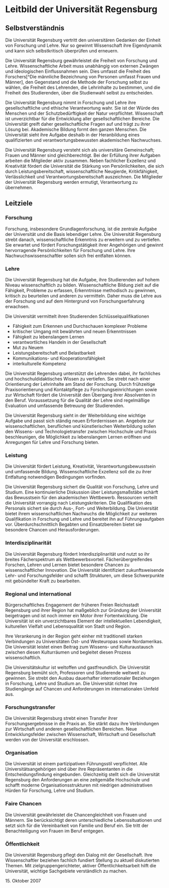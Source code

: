 # Leitbild der Universität Regensburg


## Selbstverständnis

Die Universität Regensburg vertritt den universitären Gedanken der Einheit von Forschung und Lehre. Nur so gewinnt Wissenschaft ihre Eigendynamik und kann sich selbstkritisch überprüfen und erneuern.

Die Universität Regensburg gewährleistet die Freiheit von Forschung und Lehre. Wissenschaftliche Arbeit muss unabhängig von externen Zwängen und ideologischen Einflussnahmen sein. Dies umfasst die Freiheit des Forschers[^Die männliche Bezeichnung von Personen umfasst Frauen und Männer], den Gegenstand und die Methode der Forschung selbst zu wählen, die Freiheit des Lehrenden, die Lehrinhalte zu bestimmen, und die Freiheit des Studierenden, über die Studienwahl selbst zu entscheiden.

Die Universität Regensburg nimmt in Forschung und Lehre ihre gesellschaftliche und ethische Verantwortung wahr. Sie ist der Würde des Menschen und der Schutzbedürftigkeit der Natur verpflichtet. Wissenschaft ist unverzichtbar für die Entwicklung aller gesellschaftlichen Bereiche. Die Universität greift daher gesellschaftliche Fragen auf und trägt zu ihrer Lösung bei. Akademische Bildung formt den ganzen Menschen. Die Universität sieht ihre Aufgabe deshalb in der Heranbildung eines qualifizierten und verantwortungsbewussten akademischen Nachwuchses.

Die Universität Regensburg versteht sich als universitäre Gemeinschaft; Frauen und Männer sind gleichberechtigt. Bei der Erfüllung ihrer Aufgaben arbeiten die Mitglieder aktiv zusammen. Neben fachlicher Exzellenz und Kreativität fördert die Universität die Stärkung von Persönlichkeiten, die sich durch Leistungsbereitschaft, wissenschaftliche Neugierde, Kritikfähigkeit, Verlässlichkeit und Verantwortungsbereitschaft auszeichnen. Die Mitglieder der Universität Regensburg werden ermutigt, Verantwortung zu übernehmen.


## Leitziele

### Forschung

Forschung, insbesondere Grundlagenforschung, ist die zentrale Aufgabe der Universität und die Basis lebendiger Lehre. Die Universität Regensburg strebt danach, wissenschaftliche Erkenntnis zu erweitern und zu vertiefen. Sie erwartet und fördert Forschungstätigkeit ihrer Angehörigen und gewinnt hervorragende Persönlichkeiten für Forschung und Lehre. Ihre Nachwuchswissenschaftler sollen sich frei entfalten können.

### Lehre

Die Universität Regensburg hat die Aufgabe, ihre Studierenden auf hohem Niveau wissenschaftlich zu bilden. Wissenschaftliche Bildung zielt auf die Fähigkeit, Probleme zu erfassen, Erkenntnisse methodisch zu gewinnen, kritisch zu beurteilen und anderen zu vermitteln. Daher muss die Lehre aus der Forschung und auf dem Hintergrund von Forschungserfahrung erwachsen.

Die Universität vermittelt ihren Studierenden Schlüsselqualifikationen

* Fähigkeit zum Erkennen und Durchschauen komplexer Probleme
* kritischer Umgang mit bewährten und neuen Erkenntnissen
* Fähigkeit zu lebenslangem Lernen
* verantwortliches Handeln in der Gesellschaft
* Mut zu Neuem
* Leistungsbereitschaft und Belastbarkeit
* Kommunikations- und Kooperationsfähigkeit
* interkulturelle Kompetenz

Die Universität Regensburg unterstützt die Lehrenden dabei, ihr fachliches und hochschuldidaktisches Wissen zu vertiefen. Sie strebt nach einer Orientierung der Lehrinhalte am Stand der Forschung. Durch frühzeitige Praxisorientierung und Kontaktpflege zu Forschungseinrichtungen sowie zur Wirtschaft fördert die Universität den Übergang ihrer Absolventen in den Beruf. Voraussetzung für die Qualität der Lehre sind regelmäßige Evaluation und umfassende Betreuung der Studierenden.

Die Universität Regensburg sieht in der Weiterbildung eine wichtige Aufgabe und passt sich ständig neuen Erfordernissen an. Angebote zur wissenschaftlichen, beruflichen und künstlerischen Weiterbildung sollen den Wissens- und Technologietransfer zwischen Hochschule und Praxis beschleunigen, die Möglichkeit zu lebenslangem Lernen eröffnen und Anregungen für Lehre und Forschung bieten.

### Leistung

Die Universität fördert Leistung, Kreativität, Verantwortungsbewusstsein und umfassende Bildung. Wissenschaftliche Exzellenz soll die zu ihrer Entfaltung notwendigen Bedingungen vorfinden.

Die Universität Regensburg sichert die Qualität von Forschung, Lehre und Studium. Eine kontinuierliche Diskussion über Leistungsmaßstäbe schärft das Bewusstsein für den akademischen Wettbewerb. Ressourcen verteilt die Universität vorrangig nach Leistungskriterien. Die Qualifikation des Personals sichert sie durch Aus-, Fort- und Weiterbildung. Die Universität bietet ihrem wissenschaftlichen Nachwuchs die Möglichkeit zur weiteren Qualifikation in Forschung und Lehre und bereitet ihn auf Führungsaufgaben vor. Überdurchschnittlich Begabten und Einsatzbereiten bietet sie besondere Chancen und Herausforderungen.

### Interdisziplinarität

Die Universität Regensburg fördert Interdisziplinarität und nutzt so ihr breites Fächerspektrum als Wettbewerbsvorteil. Fächerübergreifendes Forschen, Lehren und Lernen bietet besondere Chancen zu wissenschaftlicher Innovation. Die Universität identifiziert zukunftsweisende Lehr- und Forschungsfelder und schafft Strukturen, um diese Schwerpunkte mit gebündelter Kraft zu bearbeiten.

### Regional und international

Bürgerschaftliches Engagement der früheren Freien Reichsstadt Regensburg und ihrer Region hat maßgeblich zur Gründung der Universität beigetragen und ist noch immer ein Motor ihrer Fortentwicklung. Die Universität ist ein unverzichtbares Element der intellektuellen Lebendigkeit, kulturellen Vielfalt und Lebensqualität von Stadt und Region.

Ihre Verankerung in der Region geht einher mit traditionell starken Verbindungen zu Universitäten Ost- und Westeuropas sowie Nordamerikas. Die Universität leistet einen Beitrag zum Wissens- und Kulturaustausch zwischen diesen Kulturräumen und begleitet diesen Prozess wissenschaftlich.

Die Universitätskultur ist weltoffen und gastfreundlich. Die Universität Regensburg bemüht sich, Professoren und Studierende weltweit zu gewinnen. Sie strebt den Ausbau dauerhafter internationaler Beziehungen in Forschung, Lehre und Studium an. Die Universität richtet ihre Studiengänge auf Chancen und Anforderungen im internationalen Umfeld aus.

### Forschungstransfer

Die Universität Regensburg strebt einen Transfer ihrer Forschungsergebnisse in die Praxis an. Sie stärkt dazu ihre Verbindungen zur Wirtschaft und anderen gesellschaftlichen Bereichen. Neue Entwicklungsfelder zwischen Wissenschaft, Wirtschaft und Gesellschaft werden von der Universität erschlossen.

### Organisation

Die Universität ist einem partizipativen Führungsstil verpflichtet. Alle Universitätsangehörigen sind über ihre Repräsentanten in die Entscheidungsfindung eingebunden. Gleichzeitig stellt sich die Universität Regensburg den Anforderungen an eine zeitgemäße Hochschule und schafft moderne Organisationsstrukturen mit niedrigen administrativen Hürden für Forschung, Lehre und Studium.

### Faire Chancen

Die Universität gewährleistet die Chancengleichheit von Frauen und Männern. Sie berücksichtigt deren unterschiedliche Lebenssituationen und setzt sich für die Vereinbarkeit von Familie und Beruf ein. Sie tritt der Benachteiligung von Frauen im Beruf entgegen.

### Öffentlichkeit

Die Universität Regensburg pflegt den Dialog mit der Gesellschaft. Ihre Wissenschaftler beziehen fachlich fundiert Stellung zu aktuell diskutierten Themen. Mit zielgruppengerichteter, aktiver Öffentlichkeitsarbeit hilft die Universität, wichtige Sachgebiete verständlich zu machen.

15\. Oktober 2007
